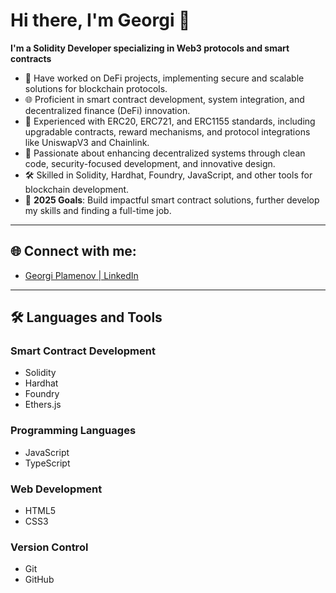 # Hi there, I'm Georgi 👋  
**I'm a Solidity Developer specializing in Web3 protocols and smart contracts**  

- 🔭 Have worked on DeFi projects, implementing secure and scalable solutions for blockchain protocols.  
- 🌐 Proficient in smart contract development, system integration, and decentralized finance (DeFi) innovation.  
- 💼 Experienced with ERC20, ERC721, and ERC1155 standards, including upgradable contracts, reward mechanisms, and protocol integrations like UniswapV3 and Chainlink.  
- 🚀 Passionate about enhancing decentralized systems through clean code, security-focused development, and innovative design.  
- 🛠️ Skilled in Solidity, Hardhat, Foundry, JavaScript, and other tools for blockchain development.    
- 🥅 **2025 Goals**: Build impactful smart contract solutions, further develop my skills and finding a full-time job.  

---

## 🌐 Connect with me:   
- [Georgi Plamenov | LinkedIn]((https://www.linkedin.com/in/georgi-p/))  

---

## 🛠️ **Languages and Tools**  

### **Smart Contract Development**  
- Solidity  
- Hardhat  
- Foundry  
- Ethers.js  

### **Programming Languages**  
- JavaScript 
- TypeScript  

### **Web Development**  
- HTML5  
- CSS3  

### **Version Control**  
- Git  
- GitHub  
